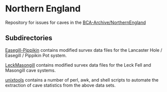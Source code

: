# Northern England

Repository for issues for caves in the
[BCA-Archive/NorthernEngland](http://cave-registry.org.uk/svn/NorthernEngland/ "Cave Registry Data Archive")

## Subdirectories

[Easegill-Pippikin](Easegill-Pippikin) contains modified survex data
files for the Lancaster Hole / Easegill / Pippikin Pot system.

[LeckMasongill](LeckMasongill) contains modified survex data
files for the Leck Fell and Masongill cave systems.

[unixtools](unixtools) contains a number of perl, awk,
and shell scripts to automate the extraction of cave statistics from
the above data sets.
